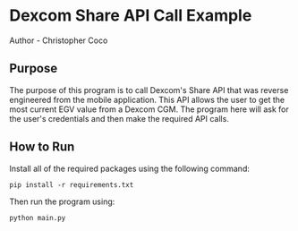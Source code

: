 # Dexcom Share API Call Example

Author - Christopher Coco

## Purpose

The purpose of this program is to call Dexcom's Share API that was reverse engineered from the mobile application. This API allows the user to get the most current EGV value from a Dexcom CGM. The program here will ask for the user's credentials and then make the required API calls.

## How to Run

Install all of the required packages using the following command:
```
pip install -r requirements.txt
```
Then run the program using:
```
python main.py
```